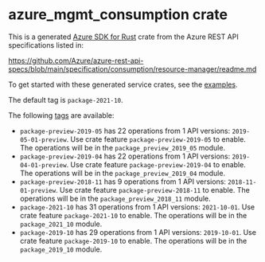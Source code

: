 # azure_mgmt_consumption crate

This is a generated [Azure SDK for Rust](https://github.com/Azure/azure-sdk-for-rust) crate from the Azure REST API specifications listed in:

https://github.com/Azure/azure-rest-api-specs/blob/main/specification/consumption/resource-manager/readme.md

To get started with these generated service crates, see the [examples](https://github.com/Azure/azure-sdk-for-rust/blob/main/services/README.md#examples).

The default tag is `package-2021-10`.

The following [tags](https://github.com/Azure/azure-sdk-for-rust/blob/main/services/tags.md) are available:

- `package-preview-2019-05` has 22 operations from 1 API versions: `2019-05-01-preview`. Use crate feature `package-preview-2019-05` to enable. The operations will be in the `package_preview_2019_05` module.
- `package-preview-2019-04` has 22 operations from 1 API versions: `2019-04-01-preview`. Use crate feature `package-preview-2019-04` to enable. The operations will be in the `package_preview_2019_04` module.
- `package-preview-2018-11` has 9 operations from 1 API versions: `2018-11-01-preview`. Use crate feature `package-preview-2018-11` to enable. The operations will be in the `package_preview_2018_11` module.
- `package-2021-10` has 31 operations from 1 API versions: `2021-10-01`. Use crate feature `package-2021-10` to enable. The operations will be in the `package_2021_10` module.
- `package-2019-10` has 29 operations from 1 API versions: `2019-10-01`. Use crate feature `package-2019-10` to enable. The operations will be in the `package_2019_10` module.